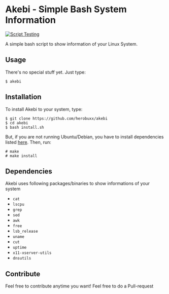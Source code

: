 # Akebi - Simple Bash System Information  
[![Script Testing](https://github.com/herobuxx/akebi/actions/workflows/test.yml/badge.svg)](https://github.com/herobuxx/akebi/actions/workflows/test.yml)  

A simple bash script to show information of your Linux System.

## Usage
There's no special stuff yet. Just type:
```
$ akebi
```

## Installation
To install Akebi to your system, type:
```
$ git clone https://github.com/herobuxx/akebi
$ cd akebi
$ bash install.sh
```

But, if you are not running Ubuntu/Debian, you have to install dependencies listed [here](https://github.com/herobuxx/akebi#dependencies). Then, run:
```
# make
# make install
```

## Dependencies
Akebi uses following packages/binaries to show informations of your system
- ```cat```
- ```lscpu```
- ```grep```
- ```sed```
- ```awk```
- ```free```
- ```lsb_release```
- ```uname```
- ```cut```
- ```uptime```
- ```x11-xserver-utils```
- ```dnsutils```

## Contribute
Feel free to contribute anytime you want! Feel free to do a Pull-request
